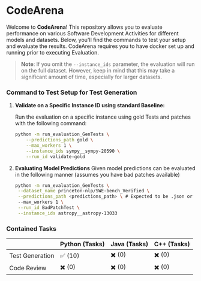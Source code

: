 # CodeArena

Welcome to **CodeArena**! This repository allows you to evaluate performance on various Software Development Activities for different models and datasets. Below, you'll find the commands to test your setup and evaluate the results. CodeArena requires you to have docker set up and running prior to executing Evaluation.

> **Note**: If you omit the `--instance_ids` parameter, the evaluation will run on the full dataset. However, keep in mind that this may take a significant amount of time, especially for larger datasets.

### Command to Test Setup for Test Generation

1. **Validate on a Specific Instance ID using standard Baseline:**

   Run the evaluation on a specific instance using gold Tests and patches with the following command:

   ```bash
   python -m run_evaluation_GenTests \
       --predictions_path gold \
       --max_workers 1 \
       --instance_ids sympy__sympy-20590 \
       --run_id validate-gold

2. **Evaluating Model Predictions**
   Given model predictions can be evaluated in the following manner (assumes you have bad patches available)

   ```bash
   python -m run_evaluation_GenTests \
    --dataset_name princeton-nlp/SWE-bench_Verified \
    --predictions_path <predictions_path> \ # Expected to be .json or .jsonl
    --max_workers 1 \
    --run_id BadPatchTest \
    --instance_ids astropy__astropy-13033

### Contained Tasks

|                | Python (Tasks) | Java (Tasks) | C++ (Tasks) |
|----------------|----------------|--------------|-------------|
| Test Generation | ✅ (10)         | ✖️ (0)        | ✖️ (0)       |
| Code Review     | ✖️ (0)         | ✖️ (0)        | ✖️ (0)       |

   
